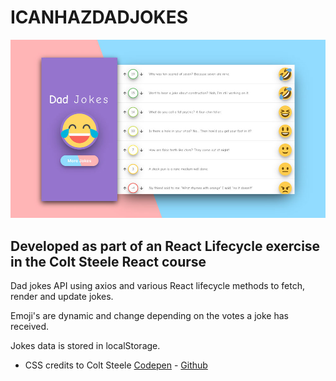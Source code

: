 # ICANHAZDADJOKES

![ICANHAZDADJOKES](src/screenshot/dad_jokes.jpg)

## Developed as part of an React Lifecycle exercise in the Colt Steele React course

Dad jokes API using axios and various React lifecycle methods to fetch, render and update jokes.

Emoji's are dynamic and change depending on the votes a joke has received.

Jokes data is stored in localStorage.

* CSS credits to Colt Steele [Codepen](https://codepen.io/Colt) - [Github](https://github.com/Colt)
